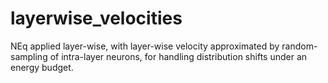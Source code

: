 # layerwise_velocities

NEq applied layer-wise, with layer-wise velocity approximated by random-sampling of intra-layer neurons, for handling distribution shifts under an energy budget.